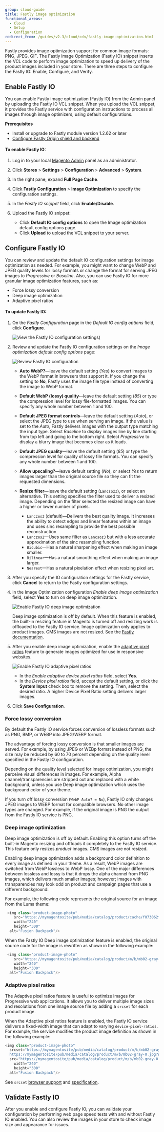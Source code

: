 ```yaml
---
group: cloud-guide
title: Fastly image optimization
functional_areas:
  - Cloud
  - Setup
  - Configuration
redirect_from: /guides/v2.3/cloud/cdn/fastly-image-optimization.html
---
```


Fastly provides image optimization support for common image formats: PNG, JPEG, GIF. The Fastly Image Optimization (Fastly IO) snippet inserts the VCL code to perform image optimization to speed up delivery of the product images included in your store. There are three steps to configure the Fastly IO: Enable, Configure, and Verify.

## Enable Fastly IO

You can enable Fastly image optimization (Fastly IO) from the Admin panel by
uploading the Fastly IO VCL snippet. When you upload the VCL snippet, it
provides the Fastly service with configuration instructions to process all
images through image optimizers, using default configurations.

**Prerequisites**

* Install or upgrade to Fastly module version 1.2.62 or later
* [Configure Fastly Origin shield and backend]({{page.baseurl}}/cloud/cdn/configure-fastly.html#backend)

#### To enable Fastly IO:

1. Log in to your local
   [Magento Admin]({{page.baseurl}}/cloud/onboarding/onboarding-tasks.html#admin)
   panel as an administrator.

2. Click **Stores** > **Settings** > **Configuration** > **Advanced** > **System**.

3. In the right pane, expand **Full Page Cache**.

4. Click **Fastly Configuration** > **Image Optimization** to specify the
   configuration settings.

5. In the _Fastly IO snippet_ field, click **Enable/Disable**.

6. Upload the Fastly IO snippet:

   * Click **Default IO config options** to open the Image
     optimization default config options page.
   * Click **Upload** to upload the VCL snippet to your server.

## Configure Fastly IO

You can review and update the default IO configuration settings for image optimization as needed. For example, you might want to change WebP and JPEG quality levels for lossy formats or change the format for serving JPEG images to _Progressive_ or _Baseline_. Also, you can use Fastly IO for more granular image optimization features, such as:

* Force lossy conversion
* Deep image optimization
* Adaptive pixel ratios

#### To update Fastly IO:

1. On the _Fastly Configuration_ page in the _Default IO config options_ field,
   click **Configure**.

   ![View the Fastly IO configuration settings]({{site.baseurl}}/static/images/cloud_fastly-io-default-config.png))

2. Review and update the Fastly IO configuration settings on the _Image
   optimization default config options_ page:

   ![Review Fastly IO configuration]({{site.baseurl}}/static/images/cloud_fastly-io-config-options.png)

   * **Auto WebP?**—leave the default setting (_Yes_)
     to convert images to the WebP format in browsers that support it. If you
     change the setting to **No**, Fastly uses the image file type instead of
     converting the image to WebP format.

   * **Default WebP (lossy) quality**—leave the
     default setting (_85_) or type the compression level for lossy
     file-formatted images. You can specify any whole number between 1 and 100.

   * **Default JPEG format controls**—leave the
     default setting (_Auto_), or select the JPEG type to use when serving an
     image. If the value is set to the _Auto_, Fastly delivers images with the
     output type matching the input type. Select _Baseline_ to display images
     line by line starting from top left and going to the bottom right.
     Select _Progressive_ to display a blurry image that becomes clear as it
     loads.

   * **Default JPEG quality**—leave the default
     setting (_85_) or type the compression level for quality of lossy file
     formats. You can specify any whole number between 1 and 100.

   * **Allow upscaling?**—leave default
     setting (_No_), or select _Yes_ to return images larger than the original
     source file so they can fit the requested dimensions.

   * **Resize filter**—leave the default setting
     (`Lancsoz3`), or select an alternative. This setting specifies the filter
     used to deliver a resized image. Depending on the filter selected the
     resized image can have a higher or lower number of pixels.

     * `Lanczos3` (default)—Delivers the best quality image. It increases the ability to detect edges and linear features within an image and uses sinc resampling to provide the best possible reconstruction.
     * `Lanczos2`—Uses same filter as `Lancsoz3` but with a less accurate approximation of the sinc resampling function.
     * `Bicubic`—Has a natural sharpening effect when making an image smaller.
     * `Bilinear`—Has a natural smoothing effect when making an image larger.
     * `Nearest`—Has a natural pixelation effect when resizing pixel art.

3. After you specify the IO configuration settings for the Fastly service,
   click **Cancel** to return to the Fastly configuration settings.

4. In the Image Optimization configuration _Enable deep image optimization_ field, select **Yes** to turn on deep image optimization.

   ![Enable Fastly IO deep image optimization]({{site.baseurl}}/static/images/cloud_fastly-io-deep-image-config.png)

   Deep image optimization is off by default. When this feature is enabled,
   the built-in resizing feature in Magento is turned off and resizing work is
   offloaded to the Fastly IO service. Image optimization only applies to
   product images. CMS images are not resized. See the
   [Fastly documentation](#deep-image-optimization).

5. After you enable deep image optimization, enable the
   [adaptive pixel ratios](#adaptive-pixel-ratios) feature to generate images optimized for use in responsive websites.

   ![Enable Fastly IO adaptive pixel ratios]({{site.baseurl}}/static/images/cloud_fastly-io-config-adaptive-pixel.png)

   * In the _Enable adaptive device pixel ratios_ field, select **Yes**.
   * In the _Device pixel ratios_ field, accept the default setting, or
     click the **System Input** check box to remove the setting. Then, select
     the desired ratio. A higher Device Pixel Ratio setting delivers larger
     images.

6. Click **Save Configuration**.

### Force lossy conversion

By default the Fastly IO service forces conversion of lossless formats such
as PNG, BMP, or WEBP into JPEG/WEBP format.

The advantage of forcing lossy conversion is that smaller images are served.
For example, by using JPEG or WEBp format instead of PNG, the size may be
reduced by 60 to 70 percent depending on the quality level specified in the
Fastly IO configuration.

Depending on the quality level selected for image optimization, you might
perceive visual differences in images. For example, Alpha channel/transparencies
are stripped out and replaced with a white background, unless you use Deep image
optimization which uses the background color of your theme.

If you turn off lossy conversion (`WebP Auto? = No`), Fastly IO only changes
JPEG images to WEBP format for compatible browsers. No other image types are
changed. For example, if the original image is PNG the output from the
Fastly IO service is PNG.

### Deep image optimization

Deep image optimization is off by default. Enabling this option turns off the
built-in Magento resizing and offloads it completely to the Fastly IO service.
This feature only resizes _product_ images. CMS images are not resized.

Enabling deep image optimization adds a background color definition
to every image as defined in your theme. As a result, WebP images are switched
from WebP lossless to WebP lossy. One of the major differences between lossless
and lossy is that it drops the alpha channel from PNG images, which delivers
much smaller images; however; images with transparencies may look odd on product
and campaign pages that use a different background.

For example, the following code represents the original source for an image from
the Luma theme:

```php
 <img class="product-image-photo"
    src="https://mymagentosite/pub/media/catalog/product/cache/f073062f50e48eb0f0998593e568d857/m/b/mb02-gray-0.jpg"
    width="240"
    height="300"
  alt="Fusion Backpack"/>
```

When the Fastly IO Deep image optimization feature is enabled, the original source
code for the image is rewritten as shown in the following example:

```php
 <img class="product-image-photo"
    src="https://mymagentosite/pub/media/catalog/product/m/b/mb02-gray-0.jpg?width=240&height=300&quality=80&bg-color=255,255,255&fit=bounds"
    width="240"
    height="300"
  alt="Fusion Backpack"/>
```

### Adaptive pixel ratios

The Adaptive pixel ratios feature is useful to optimize images for Progressive
web applications. It allows you to deliver multiple image sizes and resolutions
from one image source file by adding a `srcset` for each product image.

When the Adaptive pixel ratios feature is enabled, the Fastly IO service
delivers a fixed-width image that can adapt to varying `device-pixel-ratios`.
For example, the service modifies the product image definition as shown in the
following example:

```php
<img class="product-image-photo"
  srcset="https://mymagentosite/pub/media/catalog/product/m/b/mb02-gray-0.jpg?width=240&height=300&quality=80&bg-color=255,255,255&fit=bounds&dpr=2 2x,
  https://mymagentosite/pub/media/catalog/product/m/b/mb02-gray-0.jpg?width=240&height=300&quality=80&bg-color=255,255,255&fit=bounds&dpr=3 3x"
  src="https://mymagentosite/pub/media/catalog/product/m/b/mb02-gray-0.jpg?width=240&height=300&quality=80&bg-color=255,255,255&fit=bounds"
    width="240"
    height="300"
  alt="Fusion Backpack"/>
```

See `srcset` [browser support](https://caniuse.com/#feat=srcset)
and [specification](https://html.spec.whatwg.org/multipage/embedded-content.html#attr-img-srcset).

## Validate Fastly IO

After you enable and configure Fastly IO, you can validate your configuration by
performing web page speed tests with and without Fastly IO enabled. You can also
review the images in your store to check image size and appearance for issues.

